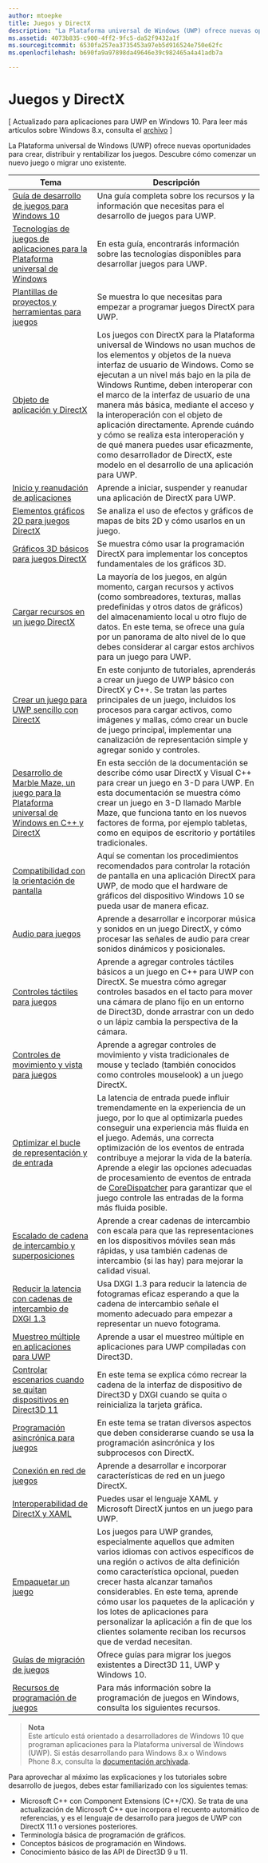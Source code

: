 ```yaml
---
author: mtoepke
title: Juegos y DirectX
description: "La Plataforma universal de Windows (UWP) ofrece nuevas oportunidades para crear, distribuir y rentabilizar los juegos. Descubre cómo comenzar un nuevo juego o migrar uno existente."
ms.assetid: 4073b835-c900-4ff2-9fc5-da52f9432a1f
ms.sourcegitcommit: 6530fa257ea3735453a97eb5d916524e750e62fc
ms.openlocfilehash: b690fa9a97898da49646e39c982465a4a41adb7a

---
```


# Juegos y DirectX


\[ Actualizado para aplicaciones para UWP en Windows 10. Para leer más artículos sobre Windows 8.x, consulta el [archivo](http://go.microsoft.com/fwlink/p/?linkid=619132) \]

La Plataforma universal de Windows (UWP) ofrece nuevas oportunidades para crear, distribuir y rentabilizar los juegos. Descubre cómo comenzar un nuevo juego o migrar uno existente.

| Tema | Descripción |
|---------------------------------------------------------------------------------------------------------------------------------------------------|-------------------------------------------------------------------------------------------------------------------------------------------------------------------------------------------------------------------------------------------------------------------------------------------------------------------------------------------------------------------------------------------------------------------------------------------------------------------------------|
| [Guía de desarrollo de juegos para Windows 10](e2e.md) | Una guía completa sobre los recursos y la información que necesitas para el desarrollo de juegos para UWP. |
| [Tecnologías de juegos de aplicaciones para la Plataforma universal de Windows](game-development-platform-guide.md) | En esta guía, encontrarás información sobre las tecnologías disponibles para desarrollar juegos para UWP. |
| [Plantillas de proyectos y herramientas para juegos](prepare-your-dev-environment-for-windows-store-directx-game-development.md) | Se muestra lo que necesitas para empezar a programar juegos DirectX para UWP. |
| [Objeto de aplicación y DirectX](about-the-metro-style-user-interface-and-directx.md) | Los juegos con DirectX para la Plataforma universal de Windows no usan muchos de los elementos y objetos de la nueva interfaz de usuario de Windows. Como se ejecutan a un nivel más bajo en la pila de Windows Runtime, deben interoperar con el marco de la interfaz de usuario de una manera más básica, mediante el acceso y la interoperación con el objeto de aplicación directamente. Aprende cuándo y cómo se realiza esta interoperación y de qué manera puedes usar eficazmente, como desarrollador de DirectX, este modelo en el desarrollo de una aplicación para UWP. |
| [Inicio y reanudación de aplicaciones](launching-and-resuming-apps-directx-and-cpp.md) | Aprende a iniciar, suspender y reanudar una aplicación de DirectX para UWP. |
| [Elementos gráficos 2D para juegos DirectX](working-with-2d-graphics-in-your-directx-game.md) | Se analiza el uso de efectos y gráficos de mapas de bits 2D y cómo usarlos en un juego. |
| [Gráficos 3D básicos para juegos DirectX](an-introduction-to-3d-graphics-with-directx.md) | Se muestra cómo usar la programación DirectX para implementar los conceptos fundamentales de los gráficos 3D. |
| [Cargar recursos en un juego DirectX](load-a-game-asset.md) | La mayoría de los juegos, en algún momento, cargan recursos y activos (como sombreadores, texturas, mallas predefinidas y otros datos de gráficos) del almacenamiento local u otro flujo de datos. En este tema, se ofrece una guía por un panorama de alto nivel de lo que debes considerar al cargar estos archivos para un juego para UWP. |
| [Crear un juego para UWP sencillo con DirectX](tutorial--create-your-first-metro-style-directx-game.md) | En este conjunto de tutoriales, aprenderás a crear un juego de UWP básico con DirectX y C++. Se tratan las partes principales de un juego, incluidos los procesos para cargar activos, como imágenes y mallas, cómo crear un bucle de juego principal, implementar una canalización de representación simple y agregar sonido y controles. |
| [Desarrollo de Marble Maze, un juego para la Plataforma universal de Windows en C++ y DirectX](developing-marble-maze-a-windows-store-game-in-cpp-and-directx.md) | En esta sección de la documentación se describe cómo usar DirectX y Visual C++ para crear un juego en 3-D para UWP. En esta documentación se muestra cómo crear un juego en 3-D llamado Marble Maze, que funciona tanto en los nuevos factores de forma, por ejemplo tabletas, como en equipos de escritorio y portátiles tradicionales. |
| [Compatibilidad con la orientación de pantalla](supporting-screen-rotation-directx-and-cpp.md) | Aquí se comentan los procedimientos recomendados para controlar la rotación de pantalla en una aplicación DirectX para UWP, de modo que el hardware de gráficos del dispositivo Windows 10 se pueda usar de manera eficaz. |
| [Audio para juegos](working-with-audio-in-your-directx-game.md) | Aprende a desarrollar e incorporar música y sonidos en un juego DirectX, y cómo procesar las señales de audio para crear sonidos dinámicos y posicionales. |
| [Controles táctiles para juegos](tutorial--adding-touch-controls-to-your-directx-game.md) | Aprende a agregar controles táctiles básicos a un juego en C++ para UWP con DirectX. Se muestra cómo agregar controles basados en el tacto para mover una cámara de plano fijo en un entorno de Direct3D, donde arrastrar con un dedo o un lápiz cambia la perspectiva de la cámara. |
| [Controles de movimiento y vista para juegos](tutorial--adding-move-look-controls-to-your-directx-game.md) | Aprende a agregar controles de movimiento y vista tradicionales de mouse y teclado (también conocidos como controles mouselook) a un juego DirectX. |
| [Optimizar el bucle de representación y de entrada](optimize-performance-for-windows-store-direct3d-11-apps-with-coredispatcher.md) | La latencia de entrada puede influir tremendamente en la experiencia de un juego, por lo que al optimizarla puedes conseguir una experiencia más fluida en el juego. Además, una correcta optimización de los eventos de entrada contribuye a mejorar la vida de la batería. Aprende a elegir las opciones adecuadas de procesamiento de eventos de entrada de [CoreDispatcher](optimize-performance-for-windows-store-direct3d-11-apps-with-coredispatcher.md) para garantizar que el juego controle las entradas de la forma más fluida posible. |
| [Escalado de cadena de intercambio y superposiciones](multisampling--scaling--and-overlay-swap-chains.md) | Aprende a crear cadenas de intercambio con escala para que las representaciones en los dispositivos móviles sean más rápidas, y usa también cadenas de intercambio (si las hay) para mejorar la calidad visual. |
| [Reducir la latencia con cadenas de intercambio de DXGI 1.3](reduce-latency-with-dxgi-1-3-swap-chains.md) | Usa DXGI 1.3 para reducir la latencia de fotogramas eficaz esperando a que la cadena de intercambio señale el momento adecuado para empezar a representar un nuevo fotograma. |
| [Muestreo múltiple en aplicaciones para UWP](multisampling--multi-sample-anti-aliasing--in-windows-store-apps.md) | Aprende a usar el muestreo múltiple en aplicaciones para UWP compiladas con Direct3D. |
| [Controlar escenarios cuando se quitan dispositivos en Direct3D 11](handling-device-lost-scenarios.md) | En este tema se explica cómo recrear la cadena de la interfaz de dispositivo de Direct3D y DXGI cuando se quita o reinicializa la tarjeta gráfica. |
| [Programación asincrónica para juegos](asynchronous-programming-directx-and-cpp.md) | En este tema se tratan diversos aspectos que deben considerarse cuando se usa la programación asincrónica y los subprocesos con DirectX. |
| [Conexión en red de juegos](work-with-networking-in-your-directx-game.md) | Aprende a desarrollar e incorporar características de red en un juego DirectX. |
| [Interoperabilidad de DirectX y XAML](directx-and-xaml-interop.md) | Puedes usar el lenguaje XAML y Microsoft DirectX juntos en un juego para UWP. |
| [Empaquetar un juego](package-your-windows-store-directx-game.md) | Los juegos para UWP grandes, especialmente aquellos que admiten varios idiomas con activos específicos de una región o activos de alta definición como característica opcional, pueden crecer hasta alcanzar tamaños considerables. En este tema, aprende cómo usar los paquetes de la aplicación y los lotes de aplicaciones para personalizar la aplicación a fin de que los clientes solamente reciban los recursos que de verdad necesitan. |
| [Guías de migración de juegos](porting-guides.md) | Ofrece guías para migrar los juegos existentes a Direct3D 11, UWP y Windows 10. |
| [Recursos de programación de juegos](additional-directx-game-programming-resources.md) | Para más información sobre la programación de juegos en Windows, consulta los siguientes recursos. |

 

> **Nota**  
Este artículo está orientado a desarrolladores de Windows 10 que programan aplicaciones para la Plataforma universal de Windows (UWP). Si estás desarrollando para Windows 8.x o Windows Phone 8.x, consulta la [documentación archivada](http://go.microsoft.com/fwlink/p/?linkid=619132).

 

Para aprovechar al máximo las explicaciones y los tutoriales sobre desarrollo de juegos, debes estar familiarizado con los siguientes temas:

-   Microsoft C++ con Component Extensions (C++/CX). Se trata de una actualización de Microsoft C++ que incorpora el recuento automático de referencias, y es el lenguaje de desarrollo para juegos de UWP con DirectX 11.1 o versiones posteriores.
-   Terminología básica de programación de gráficos.
-   Conceptos básicos de programación en Windows.
-   Conocimiento básico de las API de Direct3D 9 u 11.

 

 







<!--HONumber=Jun16_HO3-->


